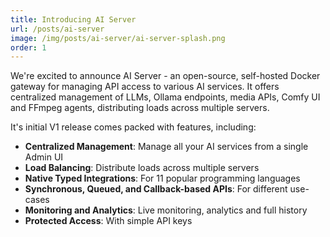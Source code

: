 ```yaml
---
title: Introducing AI Server
url: /posts/ai-server
image: /img/posts/ai-server/ai-server-splash.png
order: 1
---
```


We're excited to announce AI Server - an open-source, self-hosted Docker gateway for managing API access 
to various AI services. It offers centralized management of LLMs, Ollama endpoints, media APIs, Comfy UI
and FFmpeg agents, distributing loads across multiple servers.

It's initial V1 release comes packed with features, including:

 - **Centralized Management**: Manage all your AI services from a single Admin UI
 - **Load Balancing**: Distribute loads across multiple servers
 - **Native Typed Integrations**: For 11 popular programming languages
 - **Synchronous, Queued, and Callback-based APIs**: For different use-cases
 - **Monitoring and Analytics**: Live monitoring, analytics and full history
 - **Protected Access**: With simple API keys
  